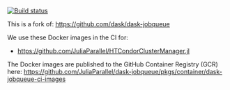 [![Build status](https://github.com/JuliaParallel/dask-jobqueue/actions/workflows/docker.yaml/badge.svg)](https://github.com/JuliaParallel/dask-jobqueue/actions/workflows/docker.yaml)

This is a fork of: https://github.com/dask/dask-jobqueue

We use these Docker images in the CI for:

- https://github.com/JuliaParallel/HTCondorClusterManager.jl

The Docker images are published to the GitHub Container Registry (GCR) here: https://github.com/JuliaParallel/dask-jobqueue/pkgs/container/dask-jobqueue-ci-images
